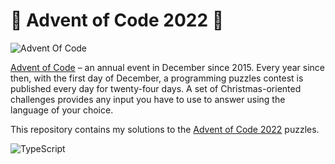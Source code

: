 # 🎄 Advent of Code 2022 🎁

![Advent Of Code](https://cdn.thenewstack.io/media/2021/12/521cd034-advent-of-code-2021.jpg)

[Advent of Code][aoc] – an annual event in December since 2015.
Every year since then, with the first day of December, a programming puzzles contest is published every day for twenty-four days.
A set of Christmas-oriented challenges provides any input you have to use to answer using the language of your choice.

This repository contains my solutions to the [Advent of Code 2022][aoc2022] puzzles.

![TypeScript](https://img.shields.io/badge/TypeScript-3178C6?style=for-the-badge&logo=TypeScript&logoColor=FFF)

[aoc]: https://adventofcode.com
[aoc2022]: https://adventofcode.com/2022